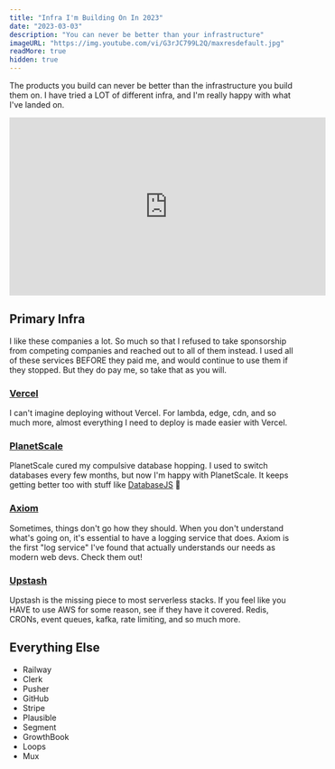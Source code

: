 ```yaml
---
title: "Infra I'm Building On In 2023"
date: "2023-03-03"
description: "You can never be better than your infrastructure"
imageURL: "https://img.youtube.com/vi/G3rJC799L2Q/maxresdefault.jpg"
readMore: true
hidden: true
---
```


The products you build can never be better than the infrastructure you build them on. I have tried a LOT of different infra, and I'm really happy with what I've landed on.

<iframe width="560" height="315" src="https://www.youtube.com/embed/G3rJC799L2Q" title="YouTube video player" frameborder="0" allow="accelerometer; autoplay; clipboard-write; encrypted-media; gyroscope; picture-in-picture; web-share" allowfullscreen></iframe>

## Primary Infra

I like these companies a lot. So much so that I refused to take sponsorship from competing companies and reached out to all of them instead. I used all of these services BEFORE they paid me, and would continue to use them if they stopped. But they do pay me, so take that as you will.

### [Vercel](https://vercel.com/?ref=theo)

I can't imagine deploying without Vercel. For lambda, edge, cdn, and so much more, almost everything I need to deploy is made easier with Vercel.

### [PlanetScale](https://planetscale.com/?ref=theo)

PlanetScale cured my compulsive database hopping. I used to switch databases every few months, but now I'm happy with PlanetScale. It keeps getting better too with stuff like [DatabaseJS](https://github.com/planetscale/database-js) 👀

### [Axiom](https://axiom.co/?ref=theo)

Sometimes, things don't go how they should. When you don't understand what's going on, it's essential to have a logging service that does. Axiom is the first "log service" I've found that actually understands our needs as modern web devs. Check them out!

### [Upstash](https://upstash.com/?ref=theo)

Upstash is the missing piece to most serverless stacks. If you feel like you HAVE to use AWS for some reason, see if they have it covered. Redis, CRONs, event queues, kafka, rate limiting, and so much more.

## Everything Else

- Railway
- Clerk
- Pusher
- GitHub
- Stripe
- Plausible
- Segment
- GrowthBook
- Loops
- Mux

